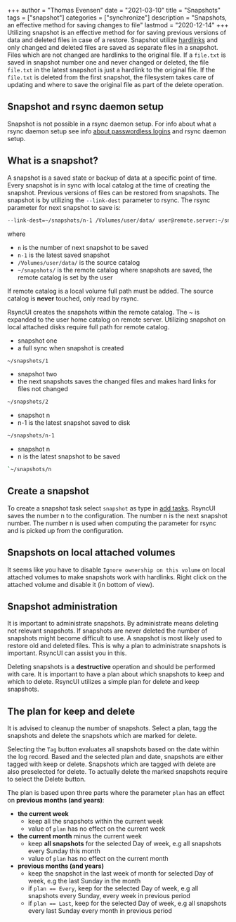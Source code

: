+++
author = "Thomas Evensen"
date = "2021-03-10"
title =  "Snapshots"
tags = ["snapshot"]
categories = ["synchronize"]
description = "Snapshots, an effective method for saving changes to file"
lastmod = "2020-12-14"
+++
Utilizing snapshot is an effective method for for saving previous versions of data and deleted files in case of a restore. Snapshot utilize [hardlinks](https://en.wikipedia.org/wiki/Hard_link) and only changed and deleted files are saved as separate files in a snapshot. Files which are not changed are hardlinks to the original file. If a `file.txt` is saved in snapshot number one and never changed or deleted, the file `file.txt` in the latest snapshot is just a hardlink to the original file. If the `file.txt` is deleted from the first snapshot, the filesystem takes care of updating and where to save the original file as part of the delete operation.

## Snapshot and rsync daemon setup

Snapshot is not possible in a rsync daemon setup. For info about what a rsync daemon setup see info [about passwordless logins](/post/remotelogins/) and rsync daemon setup.

## What is a snapshot?

A snapshot is a saved state or backup of data at a specific point of time. Every snapshot is in sync with local catalog at the time of creating the snapshot. Previous versions of files can be restored from snapshots. The snapshot is by utilizing the `--link-dest` parameter to rsync. The rsync parameter for next snapshot to save is:
```bash
--link-dest=~/snapshots/n-1 /Volumes/user/data/ user@remote.server:~/snapshots/n
```
where

- `n` is the number of next snapshot to be saved
- `n-1` is the latest saved snapshot
- `/Volumes/user/data/` is the source catalog
- `~/snapshots/` is the remote catalog where snapshots are saved, the remote catalog is set by the user

If remote catalog is a local volume full path must be added. The source catalog is **never** touched, only read by rsync.

RsyncUI creates the snapshots within the remote catalog. The ~ is expanded to the user home catalog on remote server. Utilizing snapshot on local attached disks require full path for remote catalog.

- snapshot one
- a full sync when snapshot is created
```bash
~/snapshots/1
```  
- snapshot two
- the next snapshots saves the changed files and makes hard links for files not changed
```bash
~/snapshots/2
```
- snapshot n
- n-1 is the latest snapshot saved to disk
```bash
~/snapshots/n-1
```
- snapshot n
- n is the latest snapshot to be saved
```bash
`~/snapshots/n
```  

## Create a snapshot

To create a snapshot task select `snapshot` as type in [add tasks](/post/addconfigurations/). RsyncUI saves the number n to the configuration. The number n is the next snapshot number. The number n is used when computing the parameter for rsync
and is picked up from the configuration.

## Snapshots on local attached volumes

It seems like you have to disable `Ignore ownership on this volume` on local attached volumes to make snapshots work with hardlinks. Right click on the attached volume and disable it (in bottom of view).

## Snapshot administration

It is important to administrate snapshots. By administrate means deleting not relevant snapshots. If snapshots are never deleted the number of snapshots might become difficult to use. A snapshot is most likely used to restore old and deleted files. This is why a plan to administrate snapshots is important. RsyncUI can assist you in this.

Deleting snapshots is a **destructive** operation and should be performed with care. It is important to have a plan about which snapshots to keep and which to delete. RsyncUI utilizes a simple plan for delete and keep snapshots.

## The plan for keep and delete

It is advised to cleanup the number of snapshots. Select a plan, tagg the snapshots and delete the snapshots which are marked for delete.

Selecting the `Tag` button evaluates all snapshots based on the date within the log record. Based and the selected plan and date, snapshots are either tagged with keep or delete. Snapshots which are tagged with delete are also preselected for delete. To actually delete the marked snapshots require to select the Delete button.

The plan is based upon three parts where the parameter `plan` has an effect on **previous months (and years)**:

- **the current week**
  - keep all the snapshots within the current week
  - value of `plan` has no effect on the current week
- **the current month** minus the current week
  - keep **all snapshots** for the selected Day of week, e.g all snapshots every Sunday this month
  - value of `plan` has no effect on the current month
- **previous months (and years)**
  - keep the snapshot in the last week of month for selected Day of week, e.g the last Sunday in the month
  - if `plan == Every`, keep for the selected Day of week, e.g all snapshots every Sunday, every week in previous period
  - if `plan == Last`, keep for the selected Day of week, e.g all snapshots every last Sunday every month in previous period
